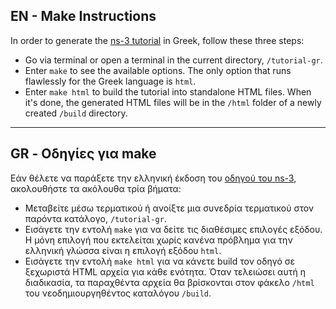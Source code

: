 ## EN - Make Instructions
In order to generate the [ns-3 tutorial](https://www.nsnam.org/docs/release/3.22/tutorial/html/index.html) in Greek, 
follow these three steps:
* Go via terminal or open a terminal in the current directory, `/tutorial-gr`.
* Enter `make` to see the available options. The only option that runs flawlessly for the Greek language is `html`.
* Enter `make html` to build the tutorial into standalone HTML files.
When it's done, the generated HTML files will be in the `/html` folder of a newly created `/build` directory.

-----------------------------------------------------------------------------------------------------------------------

## GR - Οδηγίες για make
Εάν θέλετε να παράξετε την ελληνική έκδοση του
[οδηγού του ns-3](https://www.nsnam.org/docs/release/3.22/tutorial/html/index.html), ακολουθήστε τα
ακόλουθα τρία βήματα:
* Μεταβείτε μέσω τερματικού ή ανοίξτε μια συνεδρία τερματικού στον παρόντα κατάλογο, `/tutorial-gr`.
* Εισάγετε την εντολή `make` για να δείτε τις διαθέσιμες επιλογές εξόδου.
Η μόνη επιλογή που εκτελείται χωρίς κανένα πρόβλημα για την ελληνική γλώσσα είναι η επιλογή εξόδου `html`.
* Εισάγετε την εντολή `make html` για να κάνετε build τον οδηγό σε ξεχωριστά HTML αρχεία για κάθε ενότητα.
Όταν τελειώσει αυτή η διαδικασία, τα παραχθέντα αρχεία θα βρίσκονται στον φάκελο `/html` του νεοδημιουργηθέντος
καταλόγου `/build`.
